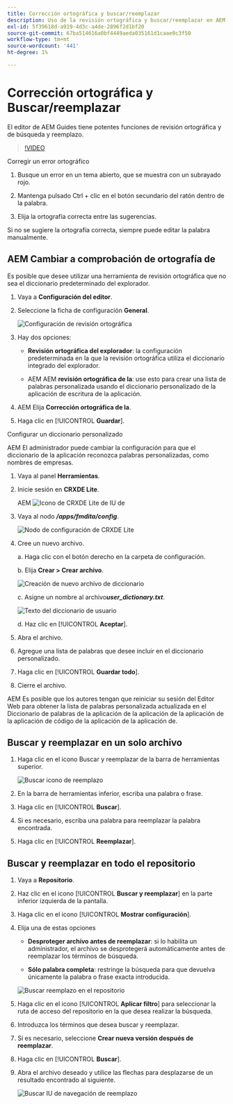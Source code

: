 ```yaml
---
title: Corrección ortográfica y buscar/reemplazar
description: Uso de la revisión ortográfica y buscar/reemplazar en AEM Guides
exl-id: 5f39618d-a919-4d3c-a4de-2896f2d1bf20
source-git-commit: 67ba514616a0bf4449aeda035161d1caae0c3f50
workflow-type: tm+mt
source-wordcount: '441'
ht-degree: 1%

---
```


# Corrección ortográfica y Buscar/reemplazar

El editor de AEM Guides tiene potentes funciones de revisión ortográfica y de búsqueda y reemplazo.

>[!VIDEO](https://video.tv.adobe.com/v/342768?quality=12&learn=on)

Corregir un error ortográfico

1. Busque un error en un tema abierto, que se muestra con un subrayado rojo.

1. Mantenga pulsado Ctrl + clic en el botón secundario del ratón dentro de la palabra.

1. Elija la ortografía correcta entre las sugerencias.

Si no se sugiere la ortografía correcta, siempre puede editar la palabra manualmente.

## AEM Cambiar a comprobación de ortografía de

Es posible que desee utilizar una herramienta de revisión ortográfica que no sea el diccionario predeterminado del explorador.

1. Vaya a **Configuración del editor**.

1. Seleccione la ficha de configuración **General**.

   ![Configuración de revisión ortográfica](images/lesson-11/configure-dictionary.png)

1. Hay dos opciones:

   - **Revisión ortográfica del explorador**: la configuración predeterminada en la que la revisión ortográfica utiliza el diccionario integrado del explorador.

   - AEM AEM **revisión ortográfica de la**: use esto para crear una lista de palabras personalizada usando el diccionario personalizado de la aplicación de escritura de la aplicación.

1. AEM Elija **Corrección ortográfica de la**.

1. Haga clic en [!UICONTROL **Guardar**].

Configurar un diccionario personalizado

AEM El administrador puede cambiar la configuración para que el diccionario de la aplicación reconozca palabras personalizadas, como nombres de empresas.

1. Vaya al panel **Herramientas**.

1. Inicie sesión en **CRXDE Lite**.

   AEM ![Icono de CRXDE Lite de IU de](images/lesson-11/crxde-lite.png)

1. Vaya al nodo **_/apps/fmdita/config_**.

   ![Nodo de configuración de CRXDE Lite](images/lesson-11/config-node.png)

1. Cree un nuevo archivo.

   a. Haga clic con el botón derecho en la carpeta de configuración.

   b. Elija **Crear > Crear archivo**.

   ![Creación de nuevo archivo de diccionario](images/lesson-11/new-dictionary-file.png)

   c. Asigne un nombre al archivo _&#x200B;**user_dictionary.txt**&#x200B;_.

   ![Texto del diccionario de usuario](images/lesson-11/user-dictionary.png)

   d. Haz clic en [!UICONTROL **Aceptar**].

1. Abra el archivo.

1. Agregue una lista de palabras que desee incluir en el diccionario personalizado.

1. Haga clic en [!UICONTROL **Guardar todo**].

1. Cierre el archivo.

AEM Es posible que los autores tengan que reiniciar su sesión del Editor Web para obtener la lista de palabras personalizada actualizada en el Diccionario de palabras de la aplicación de la aplicación de la aplicación de la aplicación de código de la aplicación de la aplicación de.

## Buscar y reemplazar en un solo archivo

1. Haga clic en el icono Buscar y reemplazar de la barra de herramientas superior.

   ![Buscar icono de reemplazo](images/lesson-11/find-replace-icon.png)

1. En la barra de herramientas inferior, escriba una palabra o frase.

1. Haga clic en [!UICONTROL **Buscar**].

1. Si es necesario, escriba una palabra para reemplazar la palabra encontrada.

1. Haga clic en [!UICONTROL **Reemplazar**].

## Buscar y reemplazar en todo el repositorio

1. Vaya a **Repositorio**.

1. Haz clic en el icono [!UICONTROL **Buscar y reemplazar**] en la parte inferior izquierda de la pantalla.

1. Haga clic en el icono [!UICONTROL **Mostrar configuración**].

1. Elija una de estas opciones

   - **Desproteger archivo antes de reemplazar**: si lo habilita un administrador, el archivo se desprotegerá automáticamente antes de reemplazar los términos de búsqueda.

   - **Sólo palabra completa**: restringe la búsqueda para que devuelva únicamente la palabra o frase exacta introducida.

   ![Buscar reemplazo en el repositorio](images/lesson-11/repository-find-replace.png)

1. Haga clic en el icono [!UICONTROL **Aplicar filtro**] para seleccionar la ruta de acceso del repositorio en la que desea realizar la búsqueda.

1. Introduzca los términos que desea buscar y reemplazar.

1. Si es necesario, seleccione **Crear nueva versión después de reemplazar**.

1. Haga clic en [!UICONTROL **Buscar**].

1. Abra el archivo deseado y utilice las flechas para desplazarse de un resultado encontrado al siguiente.

   ![Buscar IU de navegación de reemplazo](images/lesson-11/find-replace-navigation.png)
